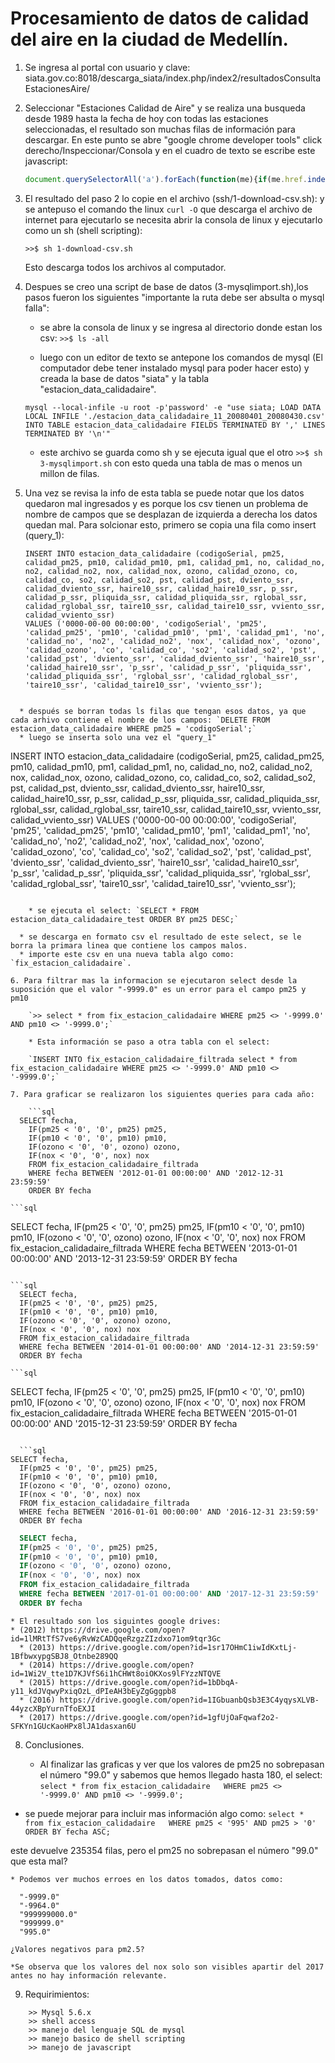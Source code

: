 # Procesamiento de datos de calidad del aire en la ciudad de Medellín.

1. Se ingresa al portal con usuario y clave:
	siata.gov.co:8018/descarga_siata/index.php/index2/resultadosConsultaEstacionesAire/

2. Seleccionar "Estaciones Calidad de Aire" y se realiza una busqueda desde 1989 hasta la fecha de hoy
   con todas las estaciones seleccionadas, el resultado son muchas filas de información para descargar.
   En este punto se abre "google chrome developer tools" click derecho/Inspeccionar/Consola
   y en el cuadro de texto se escribe este javascript:

   ```javascript
   document.querySelectorAll('a').forEach(function(me){if(me.href.indexOf('http://siata.gov.co:8018/descarga_siata') != -1 && me.href.indexOf('.csv') != -1) console.log(me.href)})
   ```

3. El resultado del paso 2 lo copie en el archivo (ssh/1-download-csv.sh):
   y se antepuso el comando the linux `curl -O` que descarga el archivo de internet
   para ejecutarlo se necesita abrir la consola de linux y ejecutarlo como un sh (shell scripting):
   
   `>>$ sh 1-download-csv.sh`

   Esto descarga todos los archivos al computador.

4. Despues se creo una script de base de datos (3-mysqlimport.sh),los pasos fueron los siguientes "importante la ruta debe ser absulta o mysql falla":
   * se abre la consola de linux y se ingresa al directorio donde estan los csv: `>>$ ls -all`
   
   * luego con un editor de texto se antepone los comandos de mysql (El computador debe tener instalado mysql para poder hacer esto) y creada la base de datos "siata" y la tabla "estacion_data_calidadaire".

   `mysql --local-infile -u root -p'password' -e "use siata; LOAD DATA LOCAL INFILE './estacion_data_calidadaire_11_20080401_20080430.csv' INTO TABLE estacion_data_calidadaire FIELDS TERMINATED BY ',' LINES TERMINATED BY '\n'"`

   * este archivo se guarda como sh y se ejecuta igual que el otro `>>$ sh 3-mysqlimport.sh` con esto queda una tabla de mas o menos un millon de filas.

5. Una vez se revisa la info de esta tabla se puede notar que los datos quedaron mal ingresados y es porque los csv tienen un problema de nombre de campos que se desplazan de izquierda a derecha los datos quedan mal. Para solcionar esto, primero se copia una fila como insert (query_1):

   ```
   INSERT INTO estacion_data_calidadaire (codigoSerial, pm25, calidad_pm25, pm10, calidad_pm10, pm1, calidad_pm1, no, calidad_no, no2, calidad_no2, nox, calidad_nox, ozono, calidad_ozono, co, calidad_co, so2, calidad_so2, pst, calidad_pst, dviento_ssr, calidad_dviento_ssr, haire10_ssr, calidad_haire10_ssr, p_ssr, calidad_p_ssr, pliquida_ssr, calidad_pliquida_ssr, rglobal_ssr, calidad_rglobal_ssr, taire10_ssr, calidad_taire10_ssr, vviento_ssr, calidad_vviento_ssr)
   VALUES ('0000-00-00 00:00:00', 'codigoSerial', 'pm25', 'calidad_pm25', 'pm10', 'calidad_pm10', 'pm1', 'calidad_pm1', 'no', 'calidad_no', 'no2', 'calidad_no2', 'nox', 'calidad_nox', 'ozono', 'calidad_ozono', 'co', 'calidad_co', 'so2', 'calidad_so2', 'pst', 'calidad_pst', 'dviento_ssr', 'calidad_dviento_ssr', 'haire10_ssr', 'calidad_haire10_ssr', 'p_ssr', 'calidad_p_ssr', 'pliquida_ssr', 'calidad_pliquida_ssr', 'rglobal_ssr', 'calidad_rglobal_ssr', 'taire10_ssr', 'calidad_taire10_ssr', 'vviento_ssr');
  ```

	* después se borran todas ls filas que tengan esos datos, ya que cada arhivo contiene el nombre de los campos: `DELETE FROM estacion_data_calidadaire WHERE pm25 = 'codigoSerial';`
	* luego se inserta solo una vez el "query_1"

  ```
  INSERT INTO estacion_data_calidadaire (codigoSerial, pm25, calidad_pm25, pm10, calidad_pm10, pm1, calidad_pm1, no, calidad_no, no2, calidad_no2, nox, calidad_nox, ozono, calidad_ozono, co, calidad_co, so2, calidad_so2, pst, calidad_pst, dviento_ssr, calidad_dviento_ssr, haire10_ssr, calidad_haire10_ssr, p_ssr, calidad_p_ssr, pliquida_ssr, calidad_pliquida_ssr, rglobal_ssr, calidad_rglobal_ssr, taire10_ssr, calidad_taire10_ssr, vviento_ssr, calidad_vviento_ssr) VALUES	('0000-00-00 00:00:00', 'codigoSerial', 'pm25', 'calidad_pm25', 'pm10', 'calidad_pm10', 'pm1', 'calidad_pm1', 'no', 'calidad_no', 'no2', 'calidad_no2', 'nox', 'calidad_nox', 'ozono', 'calidad_ozono', 'co', 'calidad_co', 'so2', 'calidad_so2', 'pst', 'calidad_pst', 'dviento_ssr', 'calidad_dviento_ssr', 'haire10_ssr', 'calidad_haire10_ssr', 'p_ssr', 'calidad_p_ssr', 'pliquida_ssr', 'calidad_pliquida_ssr', 'rglobal_ssr', 'calidad_rglobal_ssr', 'taire10_ssr', 'calidad_taire10_ssr', 'vviento_ssr');
```

	* se ejecuta el select: `SELECT * FROM estacion_data_calidadaire_test ORDER BY pm25 DESC;`
	
  * se descarga en formato csv el resultado de este select, se le borra la primara linea que contiene los campos malos.
  * importe este csv en una nueva tabla algo como: `fix_estacion_calidadaire`.

6. Para filtrar mas la informacion se ejecutaron select desde la suposición que el valor "-9999.0" es un error para el campo pm25 y pm10

	`>> select * from fix_estacion_calidadaire WHERE pm25 <> '-9999.0' AND pm10 <> '-9999.0';`

	* Esta información se paso a otra tabla con el select:

	`INSERT INTO fix_estacion_calidadaire_filtrada select * from fix_estacion_calidadaire WHERE pm25 <> '-9999.0' AND pm10 <> '-9999.0';`

7. Para graficar se realizaron los siguientes queries para cada año:

	```sql
  SELECT fecha,
	IF(pm25 < '0', '0', pm25) pm25,
	IF(pm10 < '0', '0', pm10) pm10,
	IF(ozono < '0', '0', ozono) ozono,
	IF(nox < '0', '0', nox) nox
	FROM fix_estacion_calidadaire_filtrada
	WHERE fecha BETWEEN '2012-01-01 00:00:00' AND '2012-12-31 23:59:59'
	ORDER BY fecha
  ```

	```sql
  SELECT fecha,
	IF(pm25 < '0', '0', pm25) pm25,
	IF(pm10 < '0', '0', pm10) pm10,
	IF(ozono < '0', '0', ozono) ozono,
	IF(nox < '0', '0', nox) nox
	FROM fix_estacion_calidadaire_filtrada
	WHERE fecha BETWEEN '2013-01-01 00:00:00' AND '2013-12-31 23:59:59'
	ORDER BY fecha
  ```

  ```sql
	SELECT fecha,
	IF(pm25 < '0', '0', pm25) pm25,
	IF(pm10 < '0', '0', pm10) pm10,
	IF(ozono < '0', '0', ozono) ozono,
	IF(nox < '0', '0', nox) nox
	FROM fix_estacion_calidadaire_filtrada
	WHERE fecha BETWEEN '2014-01-01 00:00:00' AND '2014-12-31 23:59:59'
	ORDER BY fecha
  ```

	```sql
  SELECT fecha,
	IF(pm25 < '0', '0', pm25) pm25,
	IF(pm10 < '0', '0', pm10) pm10,
	IF(ozono < '0', '0', ozono) ozono,
	IF(nox < '0', '0', nox) nox
	FROM fix_estacion_calidadaire_filtrada
	WHERE fecha BETWEEN '2015-01-01 00:00:00' AND '2015-12-31 23:59:59'
	ORDER BY fecha
  ```

	```sql
  SELECT fecha,
	IF(pm25 < '0', '0', pm25) pm25,
	IF(pm10 < '0', '0', pm10) pm10,
	IF(ozono < '0', '0', ozono) ozono,
	IF(nox < '0', '0', nox) nox
	FROM fix_estacion_calidadaire_filtrada
	WHERE fecha BETWEEN '2016-01-01 00:00:00' AND '2016-12-31 23:59:59'
	ORDER BY fecha
  ```

  ```sql
	SELECT fecha,
	IF(pm25 < '0', '0', pm25) pm25,
	IF(pm10 < '0', '0', pm10) pm10,
	IF(ozono < '0', '0', ozono) ozono,
	IF(nox < '0', '0', nox) nox
	FROM fix_estacion_calidadaire_filtrada
	WHERE fecha BETWEEN '2017-01-01 00:00:00' AND '2017-12-31 23:59:59'
	ORDER BY fecha
  ```

	* El resultado son los siguintes google drives:
    * (2012) https://drive.google.com/open?id=1lMRtTfS7ve6yRvWzCADQqeRzgzZIzdxo71om9tqr3Gc
	  * (2013) https://drive.google.com/open?id=1sr17OHmC1iwIdKxtLj-1BfbwxypgSBJ8_Otnbe289QQ
	  * (2014) https://drive.google.com/open?id=1Wi2V_tte1D7KJVfS6i1hCHWt8oiOKXos9lFYzzNTQVE
	  * (2015) https://drive.google.com/open?id=1bDbqA-y11_kdJVqwyPxiqOzL_dPIeAH3bEyZgGggpb8
	  * (2016) https://drive.google.com/open?id=1IGbuanbQsb3E3C4yqysXLVB-44yzcXBpYurnTfoEXJI
	  * (2017) https://drive.google.com/open?id=1gfUjOaFqwaf2o2-SFKYn1GUcKaoHPx8lJA1dasxan6U

8. Conclusiones.

	* Al finalizar las graficas y ver que los valores de pm25 no sobrepasan el número "99.0" y sabemos que hemos llegado hasta 180, el select:
	  `select * from fix_estacion_calidadaire	WHERE pm25 <> '-9999.0' AND pm10 <> '-9999.0';`
	
  * se puede mejorar para incluir mas información algo como:
	  `select * from fix_estacion_calidadaire	WHERE pm25 < '995' AND pm25 > '0'	ORDER BY fecha ASC;`
	
  este devuelve 235354 filas, pero el pm25 no sobrepasan el número "99.0" que esta mal?

	* Podemos ver muchos erroes en los datos tomados, datos como:

  ```
	"-9999.0"
	"-9964.0"
	"999999000.0"
	"999999.0"
	"995.0"
  ```

	¿Valores negativos para pm2.5?

	*Se observa que los valores del nox solo son visibles apartir del 2017 antes no hay información relevante.

9. Requirimientos:
```
	>> Mysql 5.6.x
	>> shell access
	>> manejo del lenguaje SQL de mysql
	>> manejo basico de shell scripting
	>> manejo de javascript
```

